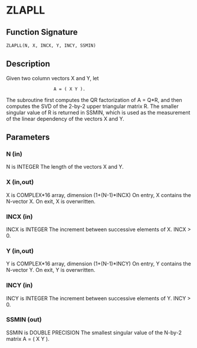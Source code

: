 # ZLAPLL

## Function Signature

```fortran
ZLAPLL(N, X, INCX, Y, INCY, SSMIN)
```

## Description


 Given two column vectors X and Y, let

                      A = ( X Y ).

 The subroutine first computes the QR factorization of A = Q*R,
 and then computes the SVD of the 2-by-2 upper triangular matrix R.
 The smaller singular value of R is returned in SSMIN, which is used
 as the measurement of the linear dependency of the vectors X and Y.

## Parameters

### N (in)

N is INTEGER The length of the vectors X and Y.

### X (in,out)

X is COMPLEX*16 array, dimension (1+(N-1)*INCX) On entry, X contains the N-vector X. On exit, X is overwritten.

### INCX (in)

INCX is INTEGER The increment between successive elements of X. INCX > 0.

### Y (in,out)

Y is COMPLEX*16 array, dimension (1+(N-1)*INCY) On entry, Y contains the N-vector Y. On exit, Y is overwritten.

### INCY (in)

INCY is INTEGER The increment between successive elements of Y. INCY > 0.

### SSMIN (out)

SSMIN is DOUBLE PRECISION The smallest singular value of the N-by-2 matrix A = ( X Y ).

